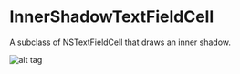 InnerShadowTextFieldCell
========================

A subclass of NSTextFieldCell that draws an inner shadow.

![alt tag](https://raw.github.com/username/projectname/branch/path/to/img.png)

